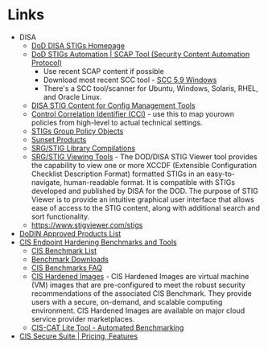 

#  Links
- DISA
    - [DoD DISA STIGs Homepage](https://public.cyber.mil/stigs/)
    - [DoD STIGs Automation | SCAP Tool (Security Content Automation Protocol)](https://public.cyber.mil/stigs/scap/)
        - Use recent SCAP content if possible
        - Download most recent SCC tool - [SCC 5.9 Windows](https://dl.dod.cyber.mil/wp-content/uploads/stigs/zip/scc-5.9_Windows_bundle.zip)
        - There's a SCC tool/scanner for Ubuntu, Windows, Solaris, RHEL, and Oracle Linux.
    - [DISA STIG Content for Config Management Tools](https://public.cyber.mil/stigs/supplemental-automation-content/)
    - [Control Correlation Identifier (CCI)](https://public.cyber.mil/stigs/cci/) - use this to map yourown policies from high-level to actual technical settings.
    - [STIGs Group Policy Objects](https://public.cyber.mil/stigs/gpo/)
    - [Sunset Products](https://public.cyber.mil/stigs/sunset-products/)
    - [SRG/STIG Library Compilations](https://public.cyber.mil/stigs/compilations/)
    - [SRG/STIG Viewing Tools](https://public.cyber.mil/stigs/srg-stig-tools/) - The DOD/DISA STIG Viewer tool provides the capability to view one or more XCCDF (Extensible Configuration Checklist Description Format) formatted STIGs in an easy-to-navigate, human-readable format. It is compatible with STIGs developed and published by DISA for the DOD. The purpose of STIG Viewer is to provide an intuitive graphical user interface that allows ease of access to the STIG content, along with additional search and sort functionality. 
    - https://www.stigviewer.com/stigs
- [DoDIN Approved Products List](https://aplits.disa.mil/processAPList.action)
- [CIS Endpoint Hardening Benchmarks and Tools](https://www.cisecurity.org/cis-benchmarks)
    - [CIS Benchmark List](https://www.cisecurity.org/cis-benchmarks)
    - [Benchmark Downloads](https://learn.cisecurity.org/benchmarks)
    - [CIS Benchmarks FAQ](https://www.cisecurity.org/cis-benchmarks/cis-benchmarks-faq)
    - [CIS Hardened Images](https://www.cisecurity.org/cis-hardened-image-list) - CIS Hardened Images are virtual machine (VM) images that are pre-configured to meet the robust security recommendations of the associated CIS Benchmark. They provide users with a secure, on-demand, and scalable computing environment. CIS Hardened Images are available on major cloud service provider marketplaces.
    - [CIS-CAT Lite Tool - Automated Benchmarking](https://learn.cisecurity.org/cis-cat-lite)
- [CIS Secure Suite | Pricing, Features](https://www.cisecurity.org/cis-securesuite/pricing-and-categories/end-user)

